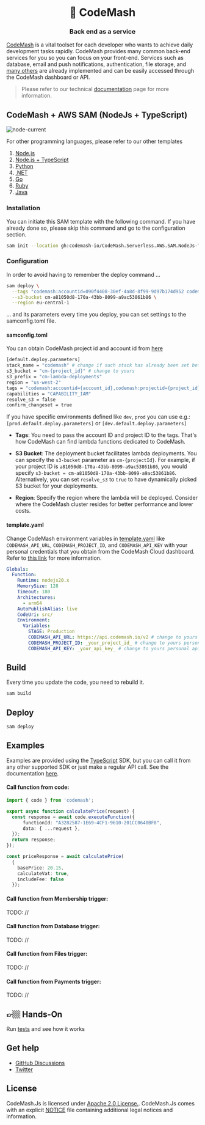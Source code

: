 <h1 align="center" style="border-bottom: none;">🚀 CodeMash</h1>
<h3 align="center">Back end as a service</h3>

[CodeMash](https://codemash.io) is a vital toolset for each developer who wants to achieve daily development tasks rapidly. CodeMash provides many common back-end services for you so you can focus on your front-end. Services such as database, email and push notifications, authentication, file storage, and [many others](https://docs.codemash.io/dashboard/register-at-codemash) are already implemented and can be easily accessed through the CodeMash dashboard or API.

> Please refer to our technical [documentation](https://docs.codemash.io) page for more information.

## CodeMash + AWS SAM (NodeJs + TypeScript)

![node-current](https://img.shields.io/badge/Node-%3E=20-success?style=for-the-badge&logo=node)

For other programming languages, please refer to our other templates

1. [Node.js](https://github.com/codemash-io/CodeMash.Serverless.AWS.SAM.NodeJs-TS)
2. [Node.js + TypeScript](https://github.com/codemash-io/CodeMash.Serverless.AWS.SAM.NodeJs-TS)
3. [Python](https://github.com/codemash-io/CodeMash.Serverless.AWS.SAM.Python)
4. [.NET](https://github.com/codemash-io/CodeMash.Serverless.AWS.SAM.NET)
5. [Go](https://github.com/codemash-io/CodeMash.Serverless.AWS.SAM.Go)
6. [Ruby](https://github.com/codemash-io/CodeMash.Serverless.AWS.SAM.Ruby)
7. [Java](https://github.com/codemash-io/CodeMash.Serverless.AWS.SAM.Java)

### Installation

You can initiate this SAM template with the following command. If you have already done so, please skip this command and go to the configuration section.

```bash
sam init --location gh:codemash-io/CodeMash.Serverless.AWS.SAM.NodeJs-TS
```

### Configuration

In order to avoid having to remember the deploy command ...

```bash
sam deploy \
  --tags "codemash:accountid=090f4408-30ef-4a8d-8f99-9d97b174d952 codemash:projectid=a81050d8-170a-43bb-8099-a9ac53861b86" \
  --s3-bucket cm-a81050d8-170a-43bb-8099-a9ac53861b86 \
  --region eu-central-1
```

... and its parameters every time you deploy, you can set settings to the samconfig.toml file.

#### samconfig.toml

You can obtain CodeMash project id and account id from [here](https://docs.codemash.io/api/prerequisites)

```bash
[default.deploy.parameters]
stack_name = "codemash" # change if such stack has already been set before
s3_bucket = "cm-{project_id}" # change to yours
s3_prefix = "cm-lambda-deployments"
region = "us-west-2"
tags = "codemash:accountid={account_id},codemash:projectid={project_id}" # change to yours
capabilities = "CAPABILITY_IAM"
resolve_s3 = false
confirm_changeset = true
```

If you have specific environments defined like `dev`, `prod` you can use e.g.: `[prod.default.deploy.parameters]` or `[dev.default.deploy.parameters]`

- **Tags**: You need to pass the account ID and project ID to the tags. That's how CodeMash can find lambda functions dedicated to CodeMash.

- **S3 Bucket**: The deployment bucket facilitates lambda deployments. You can specify the `s3-bucket` parameter as `cm-{projectId}`. For example, if your project ID is `a81050d8-170a-43bb-8099-a9ac53861b86`, you would specify `s3-bucket = cm-a81050d8-170a-43bb-8099-a9ac53861b86`. Alternatively, you can set `resolve_s3` to `true` to have dynamically picked S3 bucket for your deployments.

- **Region**: Specify the region where the lambda will be deployed. Consider where the CodeMash cluster resides for better performance and lower costs.

#### template.yaml

Change CodeMash environment variables in [template.yaml](template.yaml) like `CODEMASH_API_URL`, `CODEMASH_PROJECT_ID`, and `CODEMASH_API_KEY` with your personal credentials that you obtain from the CodeMash Cloud dashboard. Refer to [this link](https://docs.codemash.io/api/prerequisites) for more information.

```yaml
Globals:
  Function:
    Runtime: nodejs20.x
    MemorySize: 128
    Timeout: 180
    Architectures:
      - arm64
    AutoPublishAlias: live
    CodeUri: src/
    Environment:
      Variables:
        STAGE: Production
        CODEMASH_API_URL: https://api.codemash.io/v2 # change to yours personal url
        CODEMASH_PROJECT_ID: _your_project_id_ # change to yours personal project id
        CODEMASH_API_KEY: _your_api_key_ # change to yours personal api key
```

## Build

Every time you update the code, you need to rebuild it.

```bash
sam build
```

## Deploy

```bash
sam deploy
```

## Examples

Examples are provided using the [TypeScript](https://docs.codemash.io/sdk/typescript) SDK, but you can call it from any other supported SDK or just make a regular API call. See the documentation [here](https://docs.codemash.io/sdk).

#### Call function from code:

```ts
import { code } from 'codemash';

export async function calculatePrice(request) {
  const response = await code.executeFunction({
      functionId: "A3282587-1E69-4CF1-9610-201CC0640BF8",
      data: { ...request },
  });
  return response;
});

const priceResponse = await calculatePrice(
  {
    basePrice: 20.15,
    calculateVat: true,
    includeFee: false
  });
```

#### Call function from Membership trigger:

TODO: //

#### Call function from Database trigger:

TODO: //

#### Call function from Files trigger:

TODO: //

#### Call function from Payments trigger:

TODO: //

## 👉🏼 Hands-On

Run [tests](./CONTRIBUTING.md#tests) and see how it works

## Get help

- [GitHub Discussions](https://github.com/codemash-io/CodeMash.Js/discussions)
- [Twitter](https://twitter.com/codemash_io)

## License

CodeMash.Js is licensed under [Apache 2.0 License.](LICENSE). CodeMash.Js comes with an explicit [NOTICE](notice) file containing additional legal notices and information.
